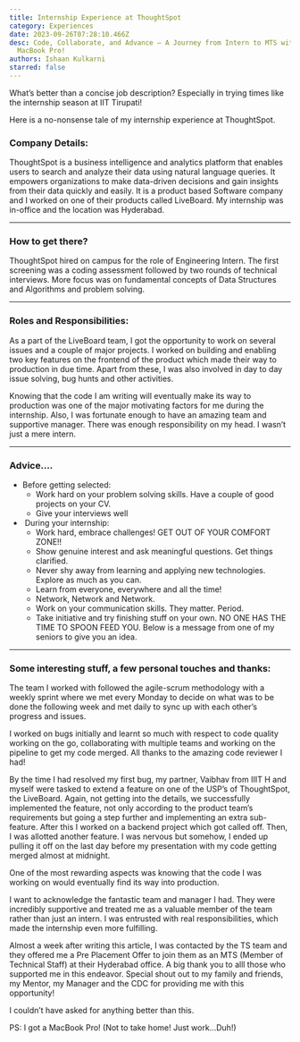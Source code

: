 ```yaml
---
title: Internship Experience at ThoughtSpot
category: Experiences
date: 2023-09-26T07:28:10.466Z
desc: Code, Collaborate, and Advance – A Journey from Intern to MTS with a
  MacBook Pro!
authors: Ishaan Kulkarni
starred: false
---
```

<!--StartFragment-->

What’s better than a concise job description? Especially in trying times like the internship season at IIT Tirupati!

Here is a no-nonsense tale of my internship experience at ThoughtSpot.

### Company Details:

ThoughtSpot is a business intelligence and analytics platform that enables users to search and analyze their data using natural language queries. It empowers organizations to make data-driven decisions and gain insights from their data quickly and easily. It is a product based Software company and I worked on one of their products called LiveBoard. My internship was in-office and the location was Hyderabad.
*******************
### How to get there?

ThoughtSpot hired on campus for the role of Engineering Intern. The first screening was a coding assessment followed by two rounds of technical interviews. More focus was on fundamental concepts of Data Structures and Algorithms and problem solving.
**************************
### Roles and Responsibilities:

As a part of the LiveBoard team, I got the opportunity to work on several issues and a couple of major projects. I worked on building and enabling two key features on the frontend of the product which made their way to production in due time. Apart from these, I was also involved in day to day issue solving, bug hunts and other activities.

Knowing that the code I am writing will eventually make its way to production was one of the major motivating factors for me during the internship. Also, I was fortunate enough to have an amazing team and supportive manager. There was enough responsibility on my head. I wasn’t just a mere intern.
***********************
### Advice….

* Before getting selected:
  * Work hard on your problem solving skills. Have a couple of good projects on your CV.
  * Give your interviews well
*  During your internship:
  * Work hard, embrace challenges! GET OUT OF YOUR COMFORT ZONE!!
  * Show genuine interest and ask meaningful questions. Get things clarified.
  * Never shy away from learning and applying new technologies. Explore as much as you can.
  * Learn from everyone, everywhere and all the time!
  * Network, Network and Network. 
  * Work on your communication skills. They matter. Period.
  * Take initiative and try finishing stuff on your own. NO ONE HAS THE TIME TO SPOON FEED YOU. Below is a message from one of my seniors to give you an idea.
*************************************************
### Some interesting stuff, a few personal touches and thanks:

The team I worked with followed the agile-scrum methodology with a weekly sprint where we met every Monday to decide on what was to be done the following week and met daily to sync up with each other’s progress and issues.

I worked on bugs initially and learnt so much with respect to code quality working on the go, collaborating with multiple teams and working on the pipeline to get my code merged. All thanks to the amazing code reviewer I had!

By the time I had resolved my first bug, my partner, Vaibhav from IIIT H and myself were tasked to extend a feature on one of the USP’s of ThoughtSpot, the LiveBoard. Again, not getting into the details, we successfully implemented the feature, not only according to the product team’s requirements but going a step further and implementing an extra sub-feature. After this I worked on a backend project which got called off. Then, I was allotted another feature. I was nervous but somehow, I ended up pulling it off on the last day before my presentation with my code getting merged almost at midnight. 

One of the most rewarding aspects was knowing that the code I was working on would eventually find its way into production. 

I want to acknowledge the fantastic team and manager I had. They were incredibly supportive and treated me as a valuable member of the team rather than just an intern. I was entrusted with real responsibilities, which made the internship even more fulfilling. 

Almost a week after writing this article, I was contacted by the TS team and they offered me a Pre Placement Offer to join them as an MTS (Member of Technical Staff) at their Hyderabad office. A big thank you to alll those who supported me in this endeavor. Special shout out to my family and friends, my Mentor, my Manager and the CDC for providing me with this opportunity!

I couldn’t have asked for anything better than this.

PS: I got a MacBook Pro! (Not to take home! Just work…Duh!)

<!--EndFragment-->